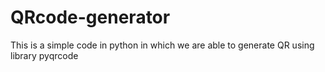 # QRcode-generator

This is a simple code in python in which we are able to generate QR using library pyqrcode
